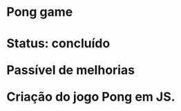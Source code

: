 <h1> Pong game <h1>
<p>Status: concluído<p>
<p>Passível de melhorias<p>
<p>Criação do jogo Pong em JS.<p>
